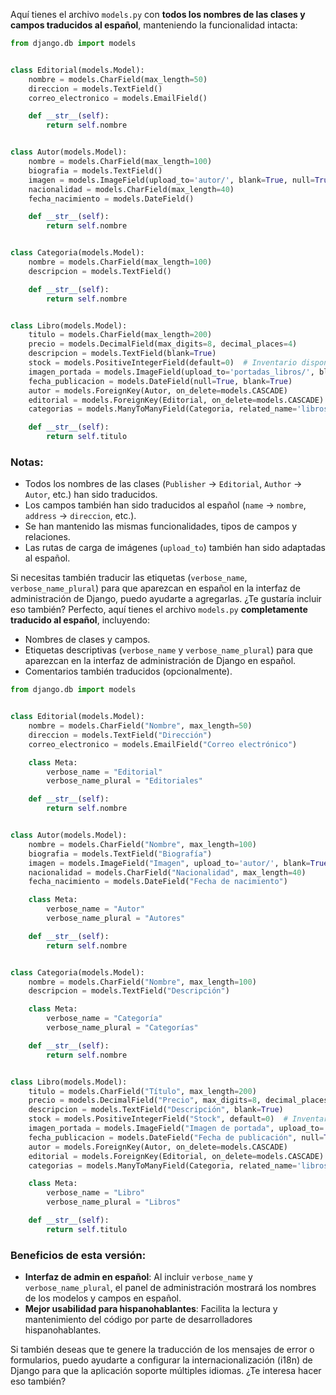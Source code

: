 Aquí tienes el archivo `models.py` con **todos los nombres de las clases y campos traducidos al español**, manteniendo la funcionalidad intacta:

```python
from django.db import models


class Editorial(models.Model):
    nombre = models.CharField(max_length=50)
    direccion = models.TextField()
    correo_electronico = models.EmailField()

    def __str__(self):
        return self.nombre


class Autor(models.Model):
    nombre = models.CharField(max_length=100)
    biografia = models.TextField()
    imagen = models.ImageField(upload_to='autor/', blank=True, null=True)
    nacionalidad = models.CharField(max_length=40)
    fecha_nacimiento = models.DateField()

    def __str__(self):
        return self.nombre


class Categoria(models.Model):
    nombre = models.CharField(max_length=100)
    descripcion = models.TextField()

    def __str__(self):
        return self.nombre


class Libro(models.Model):
    titulo = models.CharField(max_length=200)
    precio = models.DecimalField(max_digits=8, decimal_places=4)
    descripcion = models.TextField(blank=True)
    stock = models.PositiveIntegerField(default=0)  # Inventario disponible
    imagen_portada = models.ImageField(upload_to='portadas_libros/', blank=True, null=True)
    fecha_publicacion = models.DateField(null=True, blank=True)
    autor = models.ForeignKey(Autor, on_delete=models.CASCADE)
    editorial = models.ForeignKey(Editorial, on_delete=models.CASCADE)
    categorias = models.ManyToManyField(Categoria, related_name='libros')

    def __str__(self):
        return self.titulo
```

### Notas:
- Todos los nombres de las clases (`Publisher` → `Editorial`, `Author` → `Autor`, etc.) han sido traducidos.
- Los campos también han sido traducidos al español (`name` → `nombre`, `address` → `direccion`, etc.).
- Se han mantenido las mismas funcionalidades, tipos de campos y relaciones.
- Las rutas de carga de imágenes (`upload_to`) también han sido adaptadas al español.

Si necesitas también traducir las etiquetas (`verbose_name`, `verbose_name_plural`) para que aparezcan en español en la interfaz de administración de Django, puedo ayudarte a agregarlas. ¿Te gustaría incluir eso también?
Perfecto, aquí tienes el archivo `models.py` **completamente traducido al español**, incluyendo:

- Nombres de clases y campos.
- Etiquetas descriptivas (`verbose_name` y `verbose_name_plural`) para que aparezcan en la interfaz de administración de Django en español.
- Comentarios también traducidos (opcionalmente).

```python
from django.db import models


class Editorial(models.Model):
    nombre = models.CharField("Nombre", max_length=50)
    direccion = models.TextField("Dirección")
    correo_electronico = models.EmailField("Correo electrónico")

    class Meta:
        verbose_name = "Editorial"
        verbose_name_plural = "Editoriales"

    def __str__(self):
        return self.nombre


class Autor(models.Model):
    nombre = models.CharField("Nombre", max_length=100)
    biografia = models.TextField("Biografía")
    imagen = models.ImageField("Imagen", upload_to='autor/', blank=True, null=True)
    nacionalidad = models.CharField("Nacionalidad", max_length=40)
    fecha_nacimiento = models.DateField("Fecha de nacimiento")

    class Meta:
        verbose_name = "Autor"
        verbose_name_plural = "Autores"

    def __str__(self):
        return self.nombre


class Categoria(models.Model):
    nombre = models.CharField("Nombre", max_length=100)
    descripcion = models.TextField("Descripción")

    class Meta:
        verbose_name = "Categoría"
        verbose_name_plural = "Categorías"

    def __str__(self):
        return self.nombre


class Libro(models.Model):
    titulo = models.CharField("Título", max_length=200)
    precio = models.DecimalField("Precio", max_digits=8, decimal_places=4)
    descripcion = models.TextField("Descripción", blank=True)
    stock = models.PositiveIntegerField("Stock", default=0)  # Inventario disponible
    imagen_portada = models.ImageField("Imagen de portada", upload_to='portadas_libros/', blank=True, null=True)
    fecha_publicacion = models.DateField("Fecha de publicación", null=True, blank=True)
    autor = models.ForeignKey(Autor, on_delete=models.CASCADE)
    editorial = models.ForeignKey(Editorial, on_delete=models.CASCADE)
    categorias = models.ManyToManyField(Categoria, related_name='libros', verbose_name="Categorías")

    class Meta:
        verbose_name = "Libro"
        verbose_name_plural = "Libros"

    def __str__(self):
        return self.titulo
```

### Beneficios de esta versión:
- **Interfaz de admin en español**: Al incluir `verbose_name` y `verbose_name_plural`, el panel de administración mostrará los nombres de los modelos y campos en español.
- **Mejor usabilidad para hispanohablantes**: Facilita la lectura y mantenimiento del código por parte de desarrolladores hispanohablantes.

Si también deseas que te genere la traducción de los mensajes de error o formularios, puedo ayudarte a configurar la internacionalización (i18n) de Django para que la aplicación soporte múltiples idiomas. ¿Te interesa hacer eso también?
